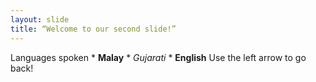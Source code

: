 ```yaml
---
layout: slide
title: “Welcome to our second slide!”
---
```

Languages spoken
    * **Malay**
    * *Gujarati*
    * **English**
Use the left arrow to go back!
